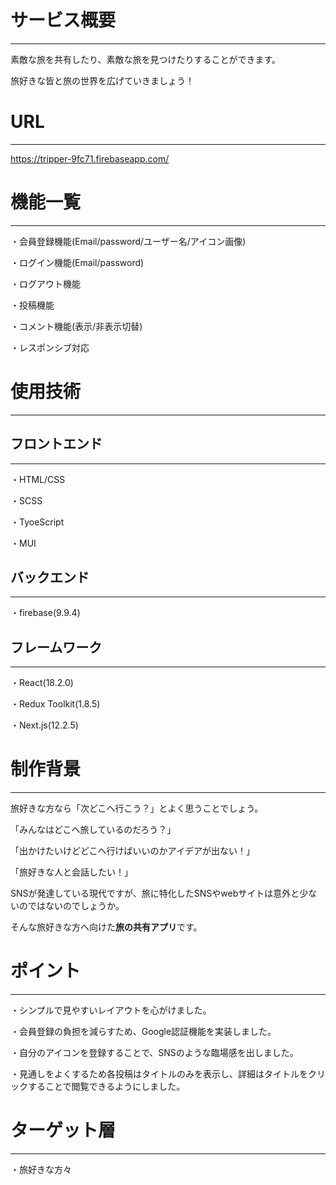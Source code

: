 # サービス概要
***
素敵な旅を共有したり、素敵な旅を見つけたりすることができます。

旅好きな皆と旅の世界を広げていきましょう！

# URL
***
https://tripper-9fc71.firebaseapp.com/

# 機能一覧
***
・会員登録機能(Email/password/ユーザー名/アイコン画像)

・ログイン機能(Email/password)

・ログアウト機能

・投稿機能

・コメント機能(表示/非表示切替)

・レスポンシブ対応

# 使用技術
***

## フロントエンド
***
・HTML/CSS

・SCSS

・TyoeScript

・MUI

## バックエンド
***
・firebase(9.9.4)

## フレームワーク
***
・React(18.2.0)

・Redux Toolkit(1.8.5)

・Next.js(12.2.5)

# 制作背景
***
旅好きな方なら「次どこへ行こう？」とよく思うことでしょう。

「みんなはどこへ旅しているのだろう？」

「出かけたいけどどこへ行けばいいのかアイデアが出ない！」

「旅好きな人と会話したい！」

SNSが発達している現代ですが、旅に特化したSNSやwebサイトは意外と少ないのではないのでしょうか。

そんな旅好きな方へ向けた**旅の共有アプリ**です。

# ポイント
***
・シンプルで見やすいレイアウトを心がけました。

・会員登録の負担を減らすため、Google認証機能を実装しました。

・自分のアイコンを登録することで、SNSのような臨場感を出しました。

・見通しをよくするため各投稿はタイトルのみを表示し、詳細はタイトルをクリックすることで閲覧できるようにしました。

# ターゲット層
***
・旅好きな方々
